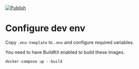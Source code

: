 [![Publish](https://github.com/zenwarr/notes/actions/workflows/publish.yml/badge.svg)](https://github.com/zenwarr/notes/actions/workflows/publish.yml)

# Configure dev env

Copy `.env-template` to `.env` and configure required variables.

You need to have BuildKit enabled to build these images.

```
docker-compose up --build
```
